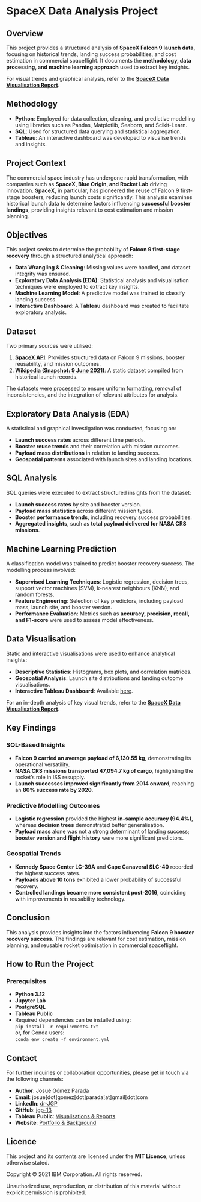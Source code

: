 # SpaceX Data Analysis Project  

## Overview  
This project provides a structured analysis of **SpaceX Falcon 9 launch data**, focusing on historical trends, landing success probabilities, and cost estimation in commercial spaceflight. It documents the **methodology, data processing, and machine learning approach** used to extract key insights.  

For visual trends and graphical analysis, refer to the **[SpaceX Data Visualisation Report](./DATA_VISUALISATION_REPORT.md)**.  


## Methodology  
- **Python**: Employed for data collection, cleaning, and predictive modelling using libraries such as Pandas, Matplotlib, Seaborn, and Scikit-Learn.  
- **SQL**: Used for structured data querying and statistical aggregation.  
- **Tableau**: An interactive dashboard was developed to visualise trends and insights.  

## Project Context  
The commercial space industry has undergone rapid transformation, with companies such as **SpaceX, Blue Origin, and Rocket Lab** driving innovation. **SpaceX**, in particular, has pioneered the reuse of Falcon 9 first-stage boosters, reducing launch costs significantly. This analysis examines historical launch data to determine factors influencing **successful booster landings**, providing insights relevant to cost estimation and mission planning.  

## Objectives  
This project seeks to determine the probability of **Falcon 9 first-stage recovery** through a structured analytical approach:  
- **Data Wrangling & Cleaning**: Missing values were handled, and dataset integrity was ensured.  
- **Exploratory Data Analysis (EDA)**: Statistical analysis and visualisation techniques were employed to extract key insights.  
- **Machine Learning Model**: A predictive model was trained to classify landing success.  
- **Interactive Dashboard**: A **Tableau** dashboard was created to facilitate exploratory analysis.  

## Dataset  
Two primary sources were utilised:  
1. **[SpaceX API](https://api.spacexdata.com/v4/cores/{core['core']})**: Provides structured data on Falcon 9 missions, booster reusability, and mission outcomes.  
2. **[Wikipedia (Snapshot: 9 June 2021)](https://en.wikipedia.org/w/index.php?title=List_of_Falcon_9_and_Falcon_Heavy_launches&oldid=1027686922)**: A static dataset compiled from historical launch records.  

The datasets were processed to ensure uniform formatting, removal of inconsistencies, and the integration of relevant attributes for analysis.  

## Exploratory Data Analysis (EDA)  
A statistical and graphical investigation was conducted, focusing on:  
- **Launch success rates** across different time periods.  
- **Booster reuse trends** and their correlation with mission outcomes.  
- **Payload mass distributions** in relation to landing success.  
- **Geospatial patterns** associated with launch sites and landing locations.  

## SQL Analysis  
SQL queries were executed to extract structured insights from the dataset:  
- **Launch success rates** by site and booster version.  
- **Payload mass statistics** across different mission types.  
- **Booster performance trends**, including recovery success probabilities.  
- **Aggregated insights**, such as **total payload delivered for NASA CRS missions**.  

## Machine Learning Prediction  
A classification model was trained to predict booster recovery success. The modelling process involved:  
- **Supervised Learning Techniques**: Logistic regression, decision trees, support vector machines (SVM), k-nearest neighbours (KNN), and random forests.  
- **Feature Engineering**: Selection of key predictors, including payload mass, launch site, and booster version.  
- **Performance Evaluation**: Metrics such as **accuracy, precision, recall, and F1-score** were used to assess model effectiveness.  

## Data Visualisation  
Static and interactive visualisations were used to enhance analytical insights:  
- **Descriptive Statistics**: Histograms, box plots, and correlation matrices.  
- **Geospatial Analysis**: Launch site distributions and landing outcome visualisations.  
- **Interactive Tableau Dashboard**: Available [here](https://public.tableau.com/views/SpaceX_17407674922060/Dashboard1?:language=en-GB).  

For an in-depth analysis of key visual trends, refer to the **[SpaceX Data Visualisation Report](./SpaceX_Data_Visualisation_Report.md)**.  

## Key Findings  
### SQL-Based Insights  
- **Falcon 9 carried an average payload of 6,130.55 kg**, demonstrating its operational versatility.  
- **NASA CRS missions transported 47,094.7 kg of cargo**, highlighting the rocket’s role in ISS resupply.  
- **Launch successes improved significantly from 2014 onward**, reaching an **80% success rate by 2020**.  

### Predictive Modelling Outcomes  
- **Logistic regression** provided the highest **in-sample accuracy (94.4%)**, whereas **decision trees** demonstrated better generalisation.  
- **Payload mass** alone was not a strong determinant of landing success; **booster version and flight history** were more significant predictors.  

### Geospatial Trends  
- **Kennedy Space Center LC-39A** and **Cape Canaveral SLC-40** recorded the highest success rates.  
- **Payloads above 10 tons** exhibited a lower probability of successful recovery.  
- **Controlled landings became more consistent post-2016**, coinciding with improvements in reusability technology.  

## Conclusion  
This analysis provides insights into the factors influencing **Falcon 9 booster recovery success**. The findings are relevant for cost estimation, mission planning, and reusable rocket optimisation in commercial spaceflight.  

## How to Run the Project  
### Prerequisites  
- **Python 3.12**  
- **Jupyter Lab**  
- **PostgreSQL**  
- **Tableau Public**  
- Required dependencies can be installed using:  
  ```pip install -r requirements.txt```  
  or, for Conda users:  
  ```conda env create -f environment.yml```

## Contact  

For further inquiries or collaboration opportunities, please get in touch via the following channels:  

- **Author**: Josué Gómez Parada  
- **Email**: josue[dot]gomez[dot]parada[at]gmail[dot]com
- **LinkedIn**: [dr-JGP](https://www.linkedin.com/in/dr-jgp)  
- **GitHub**: [jgp-13](https://github.com/jgp-13)  
- **Tableau Public**: [Visualisations & Reports](https://public.tableau.com/app/profile/josue.gomez.parada/)  
- **Website**: [Portfolio & Background](https://public.tableau.com/app/profile/josue.gomez.parada/)  

## Licence  

This project and its contents are licensed under the **MIT Licence**, unless otherwise stated.  

Copyright © 2021 IBM Corporation. All rights reserved.  

Unauthorized use, reproduction, or distribution of this material without explicit permission is prohibited.  


